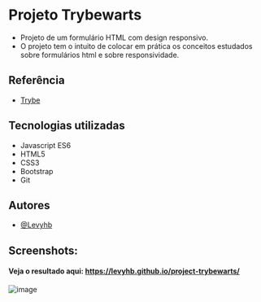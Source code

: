 
# Projeto Trybewarts

- Projeto de um formulário HTML com design responsivo. 
- O projeto tem o intuito de colocar em prática os conceitos estudados sobre formulários html e sobre responsividade.
## Referência

 - [Trybe](https://www.betrybe.com/) 
   

## Tecnologias utilizadas 

- Javascript ES6 
- HTML5
- CSS3
- Bootstrap
- Git


## Autores

- [@Levyhb](https://github.com/Levyhb)

## Screenshots:
#### Veja o resultado aqui: https://levyhb.github.io/project-trybewarts/
![image](https://user-images.githubusercontent.com/94788307/179367429-daa8b3c8-4813-41f8-9713-af90af51e661.png)
